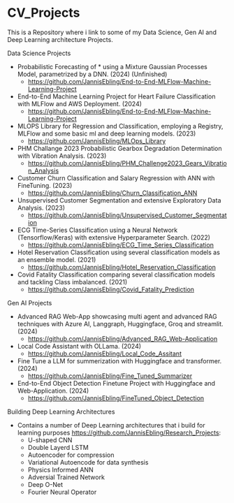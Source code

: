 # CV_Projects
This is a Repository where i link to some of my Data Science, Gen AI and Deep Learning architecture Projects.

Data Science Projects
+ Probabilistic Forecasting of * using a Mixture Gaussian Processes Model, parametrized by a DNN. (2024) (Unfinished)
    - https://github.com/JannisEbling/End-to-End-MLFlow-Machine-Learning-Project
+ End-to-End Machine Learning Project for Heart Failure Classification with MLFlow and AWS Deployment. (2024)
    - https://github.com/JannisEbling/End-to-End-MLFlow-Machine-Learning-Project
+ MLOPS Library for Regression and Classification, employing a Registry, MLFlow and some basic ml and deep learning models. (2023)
    - https://github.com/JannisEbling/MLOps_Library
+ PHM Challange 2023 Probabilistic Gearbox Degradation Determination with Vibration Analysis. (2023)
    - https://github.com/JannisEbling/PHM_Challenge2023_Gears_Vibration_Analysis
+ Customer Churn Classification and Salary Regression with ANN with FineTuning. (2023)
    - https://github.com/JannisEbling/Churn_Classification_ANN
+ Unsupervised Customer Segmentation and extensive Exploratory Data Analysis. (2023)
    - https://github.com/JannisEbling/Unsupervised_Customer_Segmentation
+ ECG Time-Series Classification using a Neural Network (Tensorflow/Keras) with extensive Hyperparameter Search. (2022)
    - https://github.com/JannisEbling/ECG_Time_Series_Classification
+ Hotel Reservation Classification using several classification models as an ensemble model. (2021)
    - https://github.com/JannisEbling/Hotel_Reservation_Classification
+ Covid Fatality Classification comparing several classification models and tackling Class imbalanced. (2021)
    - https://github.com/JannisEbling/Covid_Fatality_Prediction

 
Gen AI Projects
+ Advanced RAG Web-App showcasing multi agent and advanced RAG techniques with Azure AI, Langgraph, Huggingface, Groq and streamlit. (2024)
    - https://github.com/JannisEbling/Advanced_RAG_Web-Application
+ Local Code Assistant with OLLama. (2024)
    - https://github.com/JannisEbling/Local_Code_Assitant
+ Fine Tune a LLM for summerization with Huggingface and transformer. (2024)
    - https://github.com/JannisEbling/Fine_Tuned_Summarizer
+ End-to-End Object Detection Finetune Project with Huggingface and Web-Application. (2024)
    - https://github.com/JannisEbling/FineTuned_Object_Detection


Building Deep Learning Architectures
+ Contains a number of Deep Learning architectures that i build for learning purposes https://github.com/JannisEbling/Research_Projects:
    - U-shaped CNN
    - Double Layerd LSTM
    - Autoencoder for compression
    - Variational Autoencode for data synthesis
    - Physics Informed ANN
    - Adversial Trained Network
    - Deep O-Net
    - Fourier Neural Operator
